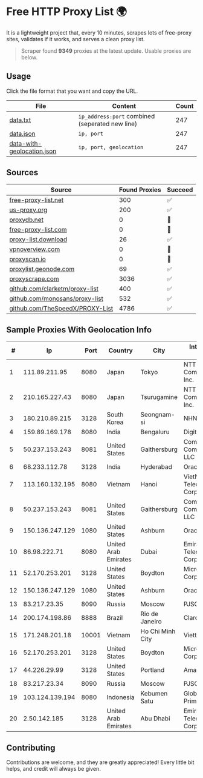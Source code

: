 
# Free HTTP Proxy List 🌍

It is a lightweight project that, every 10 minutes, scrapes lots of free-proxy sites, validates if it works, and serves a clean proxy list.


> Scraper found **9349** proxies at the latest update. Usable proxies are below.

## Usage

Click the file format that you want and copy the URL.


|File|Content|Count|
|----|-------|-----|
|[data.txt](https://raw.githubusercontent.com/themiralay/Proxy-List-World/master/data.txt)|`ip_address:port` combined (seperated new line)|247|
|[data.json](https://raw.githubusercontent.com/themiralay/Proxy-List-World/master/data.json)|`ip, port`|247|
|[data-with-geolocation.json](https://raw.githubusercontent.com/themiralay/Proxy-List-World/master/data-with-geolocation.json)|`ip, port, geolocation`|247|

## Sources

|Source|Found Proxies|Succeed|
|------|-------------|-------|
|[free-proxy-list.net](https://free-proxy-list.net)|300|✅|
|[us-proxy.org](https://www.us-proxy.org)|200|✅|
|[proxydb.net](http://proxydb.net)|0|🚫|
|[free-proxy-list.com](https://free-proxy-list.com/?page=&port=&type%5B%5D=http&type%5B%5D=https&up_time=0&search=Search)|0|🚫|
|[proxy-list.download](https://www.proxy-list.download/HTTP)|26|✅|
|[vpnoverview.com](https://vpnoverview.com/privacy/anonymous-browsing/free-proxy-servers)|0|🚫|
|[proxyscan.io](https://www.proxyscan.io)|0|🚫|
|[proxylist.geonode.com](https://proxylist.geonode.com/api/proxy-list?limit=300&page=1&sort_by=lastChecked&sort_type=desc&protocols=http,https)|69|✅|
|[proxyscrape.com](https://api.proxyscrape.com/v2/?request=displayproxies&protocol=http&timeout=10000&country=all&ssl=all&anonymity=all)|3036|✅|
|[github.com/clarketm/proxy-list](https://raw.githubusercontent.com/clarketm/proxy-list/master/proxy-list-raw.txt)|400|✅|
|[github.com/monosans/proxy-list](https://raw.githubusercontent.com/monosans/proxy-list/main/proxies/http.txt)|532|✅|
|[github.com/TheSpeedX/PROXY-List](https://raw.githubusercontent.com/TheSpeedX/PROXY-List/master/http.txt)|4786|✅|


## Sample Proxies With Geolocation Info

|#|Ip|Port|Country|City|Internet Service Provider|
|-|--|----|-------|----|-------------------------|
|1|111.89.211.95|8080|Japan|Tokyo|NTT PC Communications, Inc.|
|2|210.165.227.43|8080|Japan|Tsurugamine|NTT PC Communications, Inc.|
|3|180.210.89.215|3128|South Korea|Seongnam-si|NHNCLOUD|
|4|159.89.169.178|8080|India|Bengaluru|DigitalOcean, LLC|
|5|50.237.153.243|8081|United States|Gaithersburg|Comcast Cable Communications, LLC|
|6|68.233.112.78|3128|India|Hyderabad|Oracle Corporation|
|7|113.160.132.195|8080|Vietnam|Hanoi|VietNam Post and Telecom Corporation|
|8|50.237.153.243|8081|United States|Gaithersburg|Comcast Cable Communications, LLC|
|9|150.136.247.129|1080|United States|Ashburn|Oracle Corporation|
|10|86.98.222.71|8080|United Arab Emirates|Dubai|Emirates Telecommunications Corporation|
|11|52.170.253.201|3128|United States|Boydton|Microsoft Corporation|
|12|150.136.247.129|1080|United States|Ashburn|Oracle Corporation|
|13|83.217.23.35|8090|Russia|Moscow|PJSC Rostelecom|
|14|200.174.198.86|8888|Brazil|Rio de Janeiro|Claro S.A|
|15|171.248.201.18|10001|Vietnam|Ho Chi Minh City|Viettel Corporation|
|16|52.170.253.201|3128|United States|Boydton|Microsoft Corporation|
|17|44.226.29.99|3128|United States|Portland|Amazon.com, Inc.|
|18|83.217.23.34|8090|Russia|Moscow|PJSC Rostelecom|
|19|103.124.139.194|8080|Indonesia|Kebumen Satu|Global Media Data Prima|
|20|2.50.142.185|3128|United Arab Emirates|Abu Dhabi|Emirates Telecommunications Corporation|



## Contributing

Contributions are welcome, and they are greatly appreciated! Every
little bit helps, and credit will always be given.

